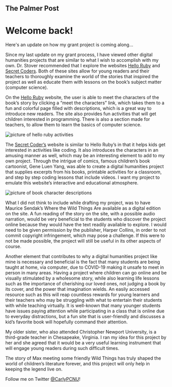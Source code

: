 The Palmer Post 
---

# **Welcome back!** 


Here's an update on how my grant project is coming along...

Since my last update on my grant process, I have viewed other digital humanities projects that are similar to what I wish to accomplish with my own. Dr. Stover recommended that I explore the websites [Hello Ruby](https://www.helloruby.com/) and [Secret Coders](http://www.secret-coders.com/). Both of these sites allow for young readers and their teachers to thoroughly examine the world of the stories that inspired the project as well as educate them with lessons on the book’s subject matter (computer science). 

On the [Hello Ruby](https://www.helloruby.com/) website, the user is able to meet the characters of the book’s story by clicking a “meet the characters” link, which takes them to a fun and colorful page filled with descriptions, which is a great way to introduce new readers. The site also provides fun activities that will get children interested in programming. There is also a section made for teachers, to allow them to learn the basics of computer science. 

![picture of hello ruby activities](https://carlypcnu.github.io/carlypCNU/photos/play.png)

The [Secret Coder’s](http://www.secret-coders.com/) website is similar to Hello Ruby’s in that it helps kids get interested in activities like coding. It also introduces the characters in an amusing manner as well, which may be an interesting element to add to my own project. Through the intrigue of comics, famous children’s book cartoonist, Gene Luen Yang, was able to create a digital humanities project that supplies excerpts from his books, printable activities for a classroom, and step by step coding lessons that include videos. I want my project to emulate this website’s interactive and educational atmosphere. 

![picture of book character descriptions](https://carlypcnu.github.io/carlypCNU/photos/coders.png)

What I did not think to include while drafting my project, was to have Maurice Sendak’s Where the Wild Things Are available as a digital edition on the site. A fun reading of the story on the site, with a possible audio narration, would be very beneficial to the students who discover the project online because they would have the text readily available to explore. I would need to be given permission by the publisher, Harper Collins, in order to not commit copyright infringement, which may pose a challenge. If this were to not be made possible, the project will still be useful in its other aspects of course.  

Another element that contributes to why a digital humanities project like mine is necessary and beneficial is the fact that many students are being taught at home, via computer, due to COVID-19 making it unsafe to meet in person in many areas. Having a project where children can go online and be visually stimulated by a wholesome story, while also learning life lessons such as the importance of cherishing our loved ones, not judging a book by its cover, and the power that imagination wields. An easily accessed resource such as this will reap countless rewards for young learners and their teachers who may be struggling with what to entertain their students with while teaching virtually. It is well-known that many younger students have issues paying attention while participating in a class that is online due to everyday distractions, but a fun site that is user-friendly and discusses a kid’s favorite book will hopefully command their attention. 

My older sister, who also attended Christopher Newport University, is a third-grade teacher in Chesapeake, Virginia. I ran my idea for this project by her and she agreed that it would be a very useful learning instrument that will engage young readers during such difficult times. 

The story of Max meeting some friendly Wild Things has truly shaped the world of children’s literature forever, and this project will only help in keeping the legend live on. 



Follow me on Twitter [@CarlyPCNU](https://twitter.com/CarlyPCNU)!
